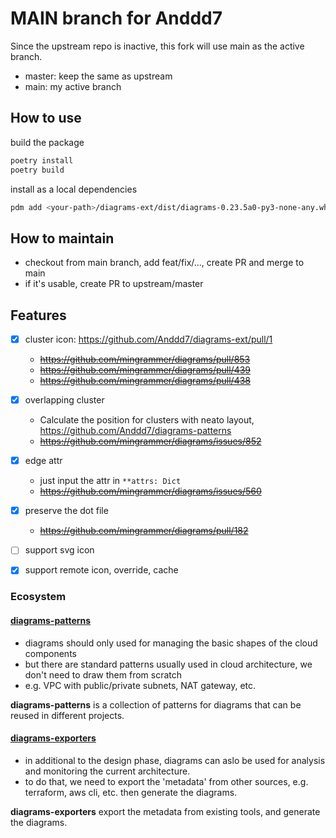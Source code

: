 # MAIN branch for Anddd7

Since the upstream repo is inactive, this fork will use main as the active branch.

- master: keep the same as upstream
- main: my active branch

## How to use

build the package

```sh
poetry install
poetry build
```

install as a local dependencies

```sh
pdm add <your-path>/diagrams-ext/dist/diagrams-0.23.5a0-py3-none-any.whl 
```

## How to maintain

- checkout from main branch, add feat/fix/..., create PR and merge to main
- if it's usable, create PR to upstream/master

## Features

- [x] cluster icon: <https://github.com/Anddd7/diagrams-ext/pull/1>
  - ~~<https://github.com/mingrammer/diagrams/pull/853>~~
  - ~~<https://github.com/mingrammer/diagrams/pull/439>~~
  - ~~<https://github.com/mingrammer/diagrams/pull/438>~~
- [x] overlapping cluster
  - Calculate the position for clusters with neato layout, <https://github.com/Anddd7/diagrams-patterns>
  - ~~<https://github.com/mingrammer/diagrams/issues/852>~~
- [x] edge attr
  - just input the attr in `**attrs: Dict`
  - ~~<https://github.com/mingrammer/diagrams/issues/560>~~

- [x] preserve the dot file
  - ~~<https://github.com/mingrammer/diagrams/pull/182>~~

- [ ] support svg icon

- [x] support remote icon, override, cache

### Ecosystem

#### [diagrams-patterns](https://github.com/Anddd7/diagrams-patterns)
  
- diagrams should only used for managing the basic shapes of the cloud components
- but there are standard patterns usually used in cloud architecture, we don't need to draw them from scratch
- e.g. VPC with public/private subnets, NAT gateway, etc.

**diagrams-patterns** is a collection of patterns for diagrams that can be reused in different projects.

#### [diagrams-exporters](https://github.com/Anddd7/diagrams-exporters)

- in additional to the design phase, diagrams can aslo be used for analysis and monitoring the current architecture.
- to do that, we need to export the 'metadata' from other sources, e.g. terraform, aws cli, etc. then generate the diagrams.

**diagrams-exporters** export the metadata from existing tools, and generate the diagrams.
